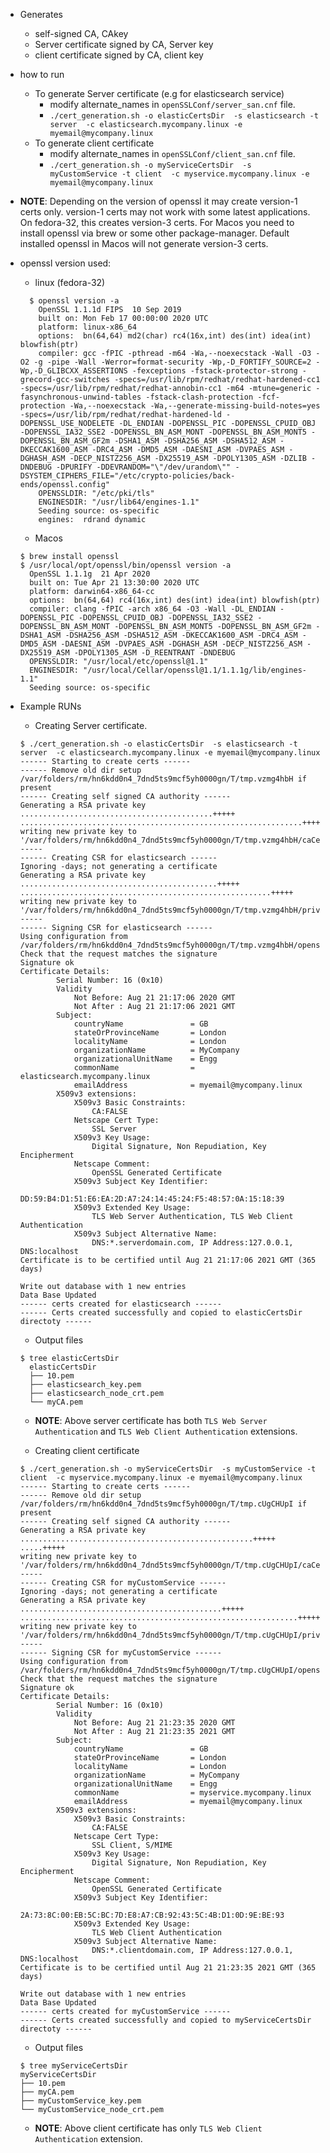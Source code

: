 * Generates
  * self-signed CA, CAkey
  * Server certificate signed by CA, Server key
  * client certificate signed by CA, client key
* how to run
  * To generate Server certificate (e.g for elasticsearch service)
    * modify alternate_names in `openSSLConf/server_san.cnf` file.
    * `./cert_generation.sh -o elasticCertsDir  -s elasticsearch -t server  -c elasticsearch.mycompany.linux -e myemail@mycompany.linux`
  * To generate client certificate
    * modify alternate_names in `openSSLConf/client_san.cnf` file.
    * `./cert_generation.sh -o myServiceCertsDir  -s myCustomService -t client  -c myservice.mycompany.linux -e myemail@mycompany.linux` 

* **NOTE**: Depending on the version of openssl it may create version-1 certs only. version-1 certs may not work with some latest applications. On fedora-32, this creates version-3 certs. For Macos you need to install openssl via brew or some other package-manager. Default installed openssl in Macos will not generate version-3 certs.

* openssl version used:
  * linux (fedora-32)
  ```
    $ openssl version -a
      OpenSSL 1.1.1d FIPS  10 Sep 2019
      built on: Mon Feb 17 00:00:00 2020 UTC
      platform: linux-x86_64
      options:  bn(64,64) md2(char) rc4(16x,int) des(int) idea(int) blowfish(ptr)
      compiler: gcc -fPIC -pthread -m64 -Wa,--noexecstack -Wall -O3 -O2 -g -pipe -Wall -Werror=format-security -Wp,-D_FORTIFY_SOURCE=2 -Wp,-D_GLIBCXX_ASSERTIONS -fexceptions -fstack-protector-strong -grecord-gcc-switches -specs=/usr/lib/rpm/redhat/redhat-hardened-cc1 -specs=/usr/lib/rpm/redhat/redhat-annobin-cc1 -m64 -mtune=generic -fasynchronous-unwind-tables -fstack-clash-protection -fcf-protection -Wa,--noexecstack -Wa,--generate-missing-build-notes=yes -specs=/usr/lib/rpm/redhat/redhat-hardened-ld -DOPENSSL_USE_NODELETE -DL_ENDIAN -DOPENSSL_PIC -DOPENSSL_CPUID_OBJ -DOPENSSL_IA32_SSE2 -DOPENSSL_BN_ASM_MONT -DOPENSSL_BN_ASM_MONT5 -DOPENSSL_BN_ASM_GF2m -DSHA1_ASM -DSHA256_ASM -DSHA512_ASM -DKECCAK1600_ASM -DRC4_ASM -DMD5_ASM -DAESNI_ASM -DVPAES_ASM -DGHASH_ASM -DECP_NISTZ256_ASM -DX25519_ASM -DPOLY1305_ASM -DZLIB -DNDEBUG -DPURIFY -DDEVRANDOM="\"/dev/urandom\"" -DSYSTEM_CIPHERS_FILE="/etc/crypto-policies/back-ends/openssl.config"
      OPENSSLDIR: "/etc/pki/tls"
      ENGINESDIR: "/usr/lib64/engines-1.1"
      Seeding source: os-specific
      engines:  rdrand dynamic
  ```
  * Macos
  ```
  $ brew install openssl
  $ /usr/local/opt/openssl/bin/openssl version -a
    OpenSSL 1.1.1g  21 Apr 2020
    built on: Tue Apr 21 13:30:00 2020 UTC
    platform: darwin64-x86_64-cc
    options:  bn(64,64) rc4(16x,int) des(int) idea(int) blowfish(ptr)
    compiler: clang -fPIC -arch x86_64 -O3 -Wall -DL_ENDIAN -DOPENSSL_PIC -DOPENSSL_CPUID_OBJ -DOPENSSL_IA32_SSE2 -DOPENSSL_BN_ASM_MONT -DOPENSSL_BN_ASM_MONT5 -DOPENSSL_BN_ASM_GF2m -DSHA1_ASM -DSHA256_ASM -DSHA512_ASM -DKECCAK1600_ASM -DRC4_ASM -DMD5_ASM -DAESNI_ASM -DVPAES_ASM -DGHASH_ASM -DECP_NISTZ256_ASM -DX25519_ASM -DPOLY1305_ASM -D_REENTRANT -DNDEBUG
    OPENSSLDIR: "/usr/local/etc/openssl@1.1"
    ENGINESDIR: "/usr/local/Cellar/openssl@1.1/1.1.1g/lib/engines-1.1"
    Seeding source: os-specific
  ```

* Example RUNs
  * Creating Server certificate. 
  ```
  $ ./cert_generation.sh -o elasticCertsDir  -s elasticsearch -t server  -c elasticsearch.mycompany.linux -e myemail@mycompany.linux
  ------ Starting to create certs ------
  ------ Remove old dir setup /var/folders/rm/hn6kdd0n4_7dnd5ts9mcf5yh0000gn/T/tmp.vzmg4hbH if present
  ------ Creating self signed CA authority ------
  Generating a RSA private key
  ...........................................+++++
  ...............................................................+++++
  writing new private key to '/var/folders/rm/hn6kdd0n4_7dnd5ts9mcf5yh0000gn/T/tmp.vzmg4hbH/caCert/myCAKey.pem'
  -----
  ------ Creating CSR for elasticsearch ------
  Ignoring -days; not generating a certificate
  Generating a RSA private key
  ............................................+++++
  ........................................................+++++
  writing new private key to '/var/folders/rm/hn6kdd0n4_7dnd5ts9mcf5yh0000gn/T/tmp.vzmg4hbH/privateKeys/elasticsearch_key.pem'
  -----
  ------ Signing CSR for elasticsearch ------
  Using configuration from /var/folders/rm/hn6kdd0n4_7dnd5ts9mcf5yh0000gn/T/tmp.vzmg4hbH/opensslConf/CA_openssl.cnf
  Check that the request matches the signature
  Signature ok
  Certificate Details:
          Serial Number: 16 (0x10)
          Validity
              Not Before: Aug 21 21:17:06 2020 GMT
              Not After : Aug 21 21:17:06 2021 GMT
          Subject:
              countryName               = GB
              stateOrProvinceName       = London
              localityName              = London
              organizationName          = MyCompany
              organizationalUnitName    = Engg
              commonName                = elasticsearch.mycompany.linux
              emailAddress              = myemail@mycompany.linux
          X509v3 extensions:
              X509v3 Basic Constraints:
                  CA:FALSE
              Netscape Cert Type:
                  SSL Server
              X509v3 Key Usage:
                  Digital Signature, Non Repudiation, Key Encipherment
              Netscape Comment:
                  OpenSSL Generated Certificate
              X509v3 Subject Key Identifier:
                  DD:59:B4:D1:51:E6:EA:2D:A7:24:14:45:24:F5:48:57:0A:15:18:39
              X509v3 Extended Key Usage:
                  TLS Web Server Authentication, TLS Web Client Authentication
              X509v3 Subject Alternative Name:
                  DNS:*.serverdomain.com, IP Address:127.0.0.1, DNS:localhost
  Certificate is to be certified until Aug 21 21:17:06 2021 GMT (365 days)

  Write out database with 1 new entries
  Data Base Updated
  ------ certs created for elasticsearch ------
  ------ Certs created successfully and copied to elasticCertsDir directoty ------
  ```
  * Output files
  ```
  $ tree elasticCertsDir
    elasticCertsDir
    ├── 10.pem
    ├── elasticsearch_key.pem
    ├── elasticsearch_node_crt.pem
    └── myCA.pem
  ```
  * **NOTE**: Above server certificate has both `TLS Web Server Authentication` and  `TLS Web Client Authentication` extensions.

  * Creating client certificate
  ```
  $ ./cert_generation.sh -o myServiceCertsDir  -s myCustomService -t client  -c myservice.mycompany.linux -e myemail@mycompany.linux
  ------ Starting to create certs ------
  ------ Remove old dir setup /var/folders/rm/hn6kdd0n4_7dnd5ts9mcf5yh0000gn/T/tmp.cUgCHUpI if present
  ------ Creating self signed CA authority ------
  Generating a RSA private key
  ....................................................+++++
  .....+++++
  writing new private key to '/var/folders/rm/hn6kdd0n4_7dnd5ts9mcf5yh0000gn/T/tmp.cUgCHUpI/caCert/myCAKey.pem'
  -----
  ------ Creating CSR for myCustomService ------
  Ignoring -days; not generating a certificate
  Generating a RSA private key
  .............................................+++++
  ..............................................................+++++
  writing new private key to '/var/folders/rm/hn6kdd0n4_7dnd5ts9mcf5yh0000gn/T/tmp.cUgCHUpI/privateKeys/myCustomService_key.pem'
  -----
  ------ Signing CSR for myCustomService ------
  Using configuration from /var/folders/rm/hn6kdd0n4_7dnd5ts9mcf5yh0000gn/T/tmp.cUgCHUpI/opensslConf/CA_openssl.cnf
  Check that the request matches the signature
  Signature ok
  Certificate Details:
          Serial Number: 16 (0x10)
          Validity
              Not Before: Aug 21 21:23:35 2020 GMT
              Not After : Aug 21 21:23:35 2021 GMT
          Subject:
              countryName               = GB
              stateOrProvinceName       = London
              localityName              = London
              organizationName          = MyCompany
              organizationalUnitName    = Engg
              commonName                = myservice.mycompany.linux
              emailAddress              = myemail@mycompany.linux
          X509v3 extensions:
              X509v3 Basic Constraints:
                  CA:FALSE
              Netscape Cert Type:
                  SSL Client, S/MIME
              X509v3 Key Usage:
                  Digital Signature, Non Repudiation, Key Encipherment
              Netscape Comment:
                  OpenSSL Generated Certificate
              X509v3 Subject Key Identifier:
                  2A:73:8C:00:EB:5C:BC:7D:E8:A7:CB:92:43:5C:4B:D1:0D:9E:BE:93
              X509v3 Extended Key Usage:
                  TLS Web Client Authentication
              X509v3 Subject Alternative Name:
                  DNS:*.clientdomain.com, IP Address:127.0.0.1, DNS:localhost
  Certificate is to be certified until Aug 21 21:23:35 2021 GMT (365 days)

  Write out database with 1 new entries
  Data Base Updated
  ------ certs created for myCustomService ------
  ------ Certs created successfully and copied to myServiceCertsDir directoty ------
  ```
  * Output files
  ```
  $ tree myServiceCertsDir
  myServiceCertsDir
  ├── 10.pem
  ├── myCA.pem
  ├── myCustomService_key.pem
  └── myCustomService_node_crt.pem
  ```
  * **NOTE**: Above client certificate has only `TLS Web Client Authentication` extension.
